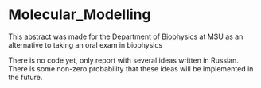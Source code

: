 # Molecular_Modelling
[This abstract](https://github.com/mikhakuv/Molecular_Modelling/blob/main/Abstract.md) was made for the Department of Biophysics at MSU as an alternative to taking an oral exam in biophysics

There is no code yet, only report with several ideas written in Russian. There is some non-zero probability that these ideas will be implemented in the future.
